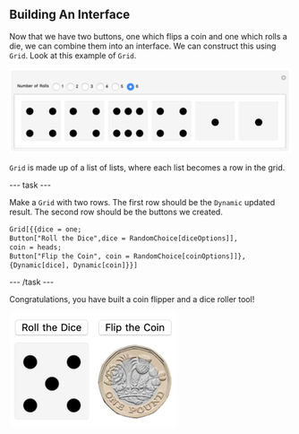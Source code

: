 ## Building An Interface

Now that we have two buttons, one which flips a coin and one which rolls a die, we can combine them into an interface.
We can construct this using `Grid`.
Look at this example of `Grid`.

![Complete](images/complete.png)

`Grid` is made up of a list of lists, where each list becomes a row in the grid.

--- task ---

Make a `Grid` with two rows.
The first row should be the `Dynamic` updated result.
The second row should be the buttons we created.

```
Grid[{{dice = one;
Button["Roll the Dice",dice = RandomChoice[diceOptions]],
coin = heads;
Button["Flip the Coin", coin = RandomChoice[coinOptions]]},
{Dynamic[dice], Dynamic[coin]}}]
 ```
--- /task ---

Congratulations, you have built a coin flipper and a dice roller tool!

![Complete project](images/Complete1.png)